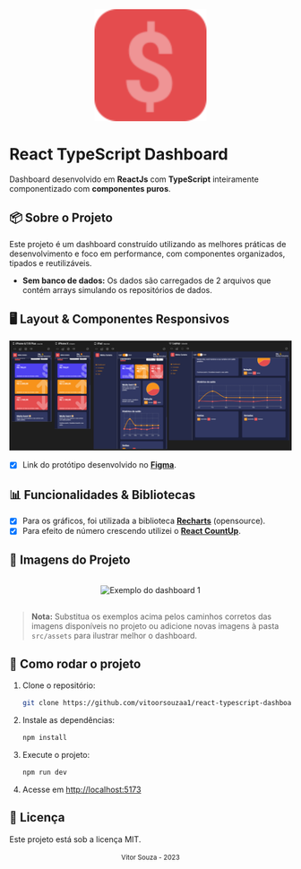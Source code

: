 <div align="center" >
  <img src="./src/assets/logo.svg" width="200">
</div>

# React TypeScript Dashboard

Dashboard desenvolvido em **ReactJs** com **TypeScript** inteiramente componentizado com **componentes puros**.

## 📦 Sobre o Projeto

Este projeto é um dashboard construído utilizando as melhores práticas de desenvolvimento e foco em performance, com componentes organizados, tipados e reutilizáveis.

- **Sem banco de dados:** Os dados são carregados de 2 arquivos que contém arrays simulando os repositórios de dados.

## 🖥️ Layout & Componentes Responsivos

<div align="center" >
  <img src="./src/assets/resposiveview.png" alt="Exemplo de visualização responsiva">
</div>

- [x] Link do protótipo desenvolvido no [**Figma**](https://www.figma.com/file/nOGmUkhcINJt6nd57R4ENu/Untitled?node-id=0%3A1).

## 📊 Funcionalidades & Bibliotecas

- [x] Para os gráficos, foi utilizada a biblioteca [**Recharts**](http://recharts.org/en-US) (opensource).
- [x] Para efeito de número crescendo utilizei o [**React CountUp**](https://www.npmjs.com/package/react-countup).

## 🚀 Imagens do Projeto

<div align="center">
  <img src="./src/assets/dashboardpreview.gif" alt="Exemplo do dashboard 1" width="600" style="margin: 1rem 0;">
</div>

> **Nota:** Substitua os exemplos acima pelos caminhos corretos das imagens disponíveis no projeto ou adicione novas imagens à pasta `src/assets` para ilustrar melhor o dashboard.

## 📂 Como rodar o projeto

1. Clone o repositório:
   ```bash
   git clone https://github.com/vitoorsouzaa1/react-typescript-dashboard.git
   ```
2. Instale as dependências:
   ```bash
   npm install
   ```
3. Execute o projeto:
   ```bash
   npm run dev
   ```
4. Acesse em [http://localhost:5173](http://localhost:5173)

## 📝 Licença

Este projeto está sob a licença MIT.

<div align="center">
  <small>Vitor Souza - 2023</small>
</div>
